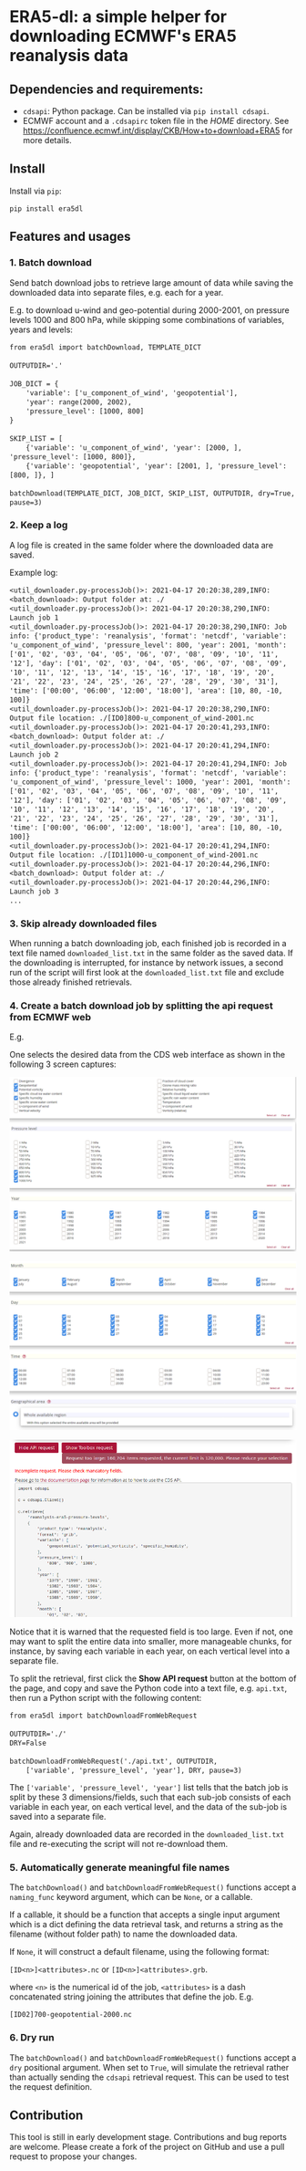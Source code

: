 # ERA5-dl: a simple helper for downloading ECMWF's ERA5 reanalysis data


## Dependencies and requirements:

* `cdsapi`: Python package. Can be installed via `pip install cdsapi`.
* ECMWF account and a `.cdsapirc` token file in the *HOME* directory. See
  https://confluence.ecmwf.int/display/CKB/How+to+download+ERA5 for more
  details.

## Install

Install via `pip`:

```
pip install era5dl
```

## Features and usages

### 1. Batch download

Send batch download jobs to retrieve large amount of data while saving
the downloaded data into separate files, e.g. each for a year.

E.g. to download u-wind and geo-potential during 2000-2001, on pressure levels
1000 and 800 hPa, while
skipping some combinations of variables, years and levels:

```
from era5dl import batchDownload, TEMPLATE_DICT

OUTPUTDIR='.'

JOB_DICT = {
    'variable': ['u_component_of_wind', 'geopotential'],
    'year': range(2000, 2002),
    'pressure_level': [1000, 800]
}

SKIP_LIST = [
    {'variable': 'u_component_of_wind', 'year': [2000, ], 'pressure_level': [1000, 800]},
    {'variable': 'geopotential', 'year': [2001, ], 'pressure_level': [800, ]}, ]

batchDownload(TEMPLATE_DICT, JOB_DICT, SKIP_LIST, OUTPUTDIR, dry=True, pause=3)
```

### 2. Keep a log

A log file is created in the same folder where the downloaded data are saved.

Example log:

```
<util_downloader.py-processJob()>: 2021-04-17 20:20:38,289,INFO: <batch_download>: Output folder at: ./
<util_downloader.py-processJob()>: 2021-04-17 20:20:38,290,INFO: Launch job 1
<util_downloader.py-processJob()>: 2021-04-17 20:20:38,290,INFO: Job info: {'product_type': 'reanalysis', 'format': 'netcdf', 'variable': 'u_component_of_wind', 'pressure_level': 800, 'year': 2001, 'month': ['01', '02', '03', '04', '05', '06', '07', '08', '09', '10', '11', '12'], 'day': ['01', '02', '03', '04', '05', '06', '07', '08', '09', '10', '11', '12', '13', '14', '15', '16', '17', '18', '19', '20', '21', '22', '23', '24', '25', '26', '27', '28', '29', '30', '31'], 'time': ['00:00', '06:00', '12:00', '18:00'], 'area': [10, 80, -10, 100]}
<util_downloader.py-processJob()>: 2021-04-17 20:20:38,290,INFO: Output file location: ./[ID0]800-u_component_of_wind-2001.nc
<util_downloader.py-processJob()>: 2021-04-17 20:20:41,293,INFO: <batch_download>: Output folder at: ./
<util_downloader.py-processJob()>: 2021-04-17 20:20:41,294,INFO: Launch job 2
<util_downloader.py-processJob()>: 2021-04-17 20:20:41,294,INFO: Job info: {'product_type': 'reanalysis', 'format': 'netcdf', 'variable': 'u_component_of_wind', 'pressure_level': 1000, 'year': 2001, 'month': ['01', '02', '03', '04', '05', '06', '07', '08', '09', '10', '11', '12'], 'day': ['01', '02', '03', '04', '05', '06', '07', '08', '09', '10', '11', '12', '13', '14', '15', '16', '17', '18', '19', '20', '21', '22', '23', '24', '25', '26', '27', '28', '29', '30', '31'], 'time': ['00:00', '06:00', '12:00', '18:00'], 'area': [10, 80, -10, 100]}
<util_downloader.py-processJob()>: 2021-04-17 20:20:41,294,INFO: Output file location: ./[ID1]1000-u_component_of_wind-2001.nc
<util_downloader.py-processJob()>: 2021-04-17 20:20:44,296,INFO: <batch_download>: Output folder at: ./
<util_downloader.py-processJob()>: 2021-04-17 20:20:44,296,INFO: Launch job 3
...
```

### 3. Skip already downloaded files

When running a batch downloading job, each finished job is recorded in a text file
named `downloaded_list.txt` in the same folder as the saved data.
If the downloading is interrupted, for instance by network issues, a second run
of the script will first look at the `downloaded_list.txt` file
and exclude those already finished retrievals.


### 4. Create a batch download job by splitting the api request from ECMWF web

E.g.

One selects the desired data from the CDS web interface as shown in the following
3 screen captures:

![](docs/web_api_1.png)

![](docs/web_api_2.png)

![](docs/web_api_3.png)

Notice that it is warned that the requested field is too large. Even if
not, one may want to split the entire data into smaller, more manageable chunks,
for instance, by saving each variable in each year, on each vertical level
into a separate file.

To split the retrieval, first click the **Show API request** button at the bottom
of the page, and copy and save the Python code into a text file, e.g. `api.txt`,
then run a Python script with the following content:

```
from era5dl import batchDownloadFromWebRequest

OUTPUTDIR='./'
DRY=False

batchDownloadFromWebRequest('./api.txt', OUTPUTDIR,
    ['variable', 'pressure_level', 'year'], DRY, pause=3)
```

The `['variable', 'pressure_level', 'year']` list tells that the batch job
is split by these 3 dimensions/fields, such that each sub-job consists of
each variable in each year, on each vertical level, and the data of the sub-job
is saved into a separate file.

Again, already downloaded data are recorded in the `downloaded_list.txt` file
and re-executing the script will not re-download them.

### 5. Automatically generate meaningful file names

The `batchDownload()` and `batchDownloadFromWebRequest()` functions accept
a `naming_func` keyword argument, which can be `None`, or a callable.

If a callable, it should be a function that accepts
a single input argument which is a dict defining
the data retrieval task, and returns a string as the filename
(without folder path) to name the downloaded data.

If `None`, it will construct a default filename, using the following format:

`[ID<n>]<attributes>.nc` or `[ID<n>]<attributes>.grb`.

where `<n>` is the numerical id of the job, `<attributes>` is a
dash concatenated string joining the attributes that define the job.
E.g.

```
[ID02]700-geopotential-2000.nc
```

### 6. Dry run

The `batchDownload()` and `batchDownloadFromWebRequest()` functions accept
a `dry` positional argument. When set to `True`, will simulate the retrieval
rather than actually sending the `cdsapi` retrieval request. This can be used
to test the request definition.


## Contribution

This tool is still in early development stage.  Contributions and bug reports
are welcome. Please create a fork of the project on GitHub and use a pull
request to propose your changes.

